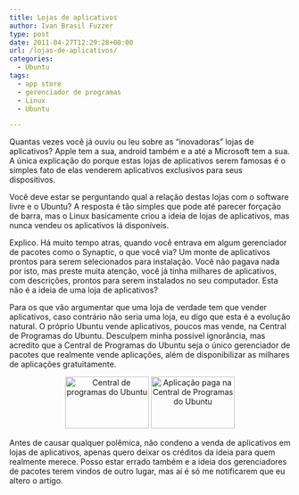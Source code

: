 ```yaml
---
title: Lojas de aplicativos
author: Ivan Brasil Fuzzer
type: post
date: 2011-04-27T12:29:28+00:00
url: /lojas-de-aplicativos/
categories:
  - Ubuntu
tags:
  - app store
  - gerenciador de programas
  - Linux
  - Ubuntu

---
```

Quantas vezes você já ouviu ou leu sobre as &#8220;inovadoras&#8221; lojas de aplicativos? Apple tem a sua, android também e a até a Microsoft tem a sua. A única explicação do porque estas lojas de aplicativos serem famosas é o simples fato de elas venderem aplicativos exclusivos para seus dispositivos.

Você deve estar se perguntando qual a relação destas lojas com o software livre e o Ubuntu? A resposta é tão simples que pode até parecer forçação de barra, mas o Linux basicamente criou a ideia de lojas de aplicativos, mas nunca vendeu os aplicativos lá disponíveis.

Explico. Há muito tempo atras, quando você entrava em algum gerenciador de pacotes como o Synaptic, o que você via? Um monte de aplicativos prontos para serem selecionados para instalação. Você não pagava nada por isto, mas preste muita atenção, você já tinha milhares de aplicativos, com descrições, prontos para serem instalados no seu computador. Esta não é a ideia de uma loja de aplicativos?

Para os que vão argumentar que uma loja de verdade tem que vender aplicativos, caso contrário não seria uma loja, eu digo que esta é a evolução natural. O próprio Ubuntu vende aplicativos, poucos mas vende, na Central de Programas do Ubuntu. Desculpem minha possível ignorância, mas acredito que a Central de Programas do Ubuntu seja o único gerenciador de pacotes que realmente vende aplicações, além de disponibilizar as milhares de aplicações gratuitamente.

<p style="text-align: center;">
  <a href="http://www.ubuntero.com.br/wp-content/uploads/2011/04/Captura_de_tela2.png"><img class="alignnone size-thumbnail wp-image-2152" title="Central de programas do Ubuntu" src="http://www.ubuntero.com.br/wp-content/uploads/2011/04/Captura_de_tela2-150x93.png" alt="Central de programas do Ubuntu" width="150" height="93" /></a> <a href="http://www.ubuntero.com.br/wp-content/uploads/2011/04/Captura_de_tela-1.png"><img class="alignnone size-thumbnail wp-image-2153" title="Aplicação paga na Central de Programas do Ubuntu" src="http://www.ubuntero.com.br/wp-content/uploads/2011/04/Captura_de_tela-1-150x93.png" alt="Aplicação paga na Central de Programas do Ubuntu" width="150" height="93" /></a>
</p>

<p style="text-align: left;">
  Antes de causar qualquer polêmica, não condeno a venda de aplicativos em lojas de aplicativos, apenas quero deixar os créditos da ideia para quem realmente merece. Posso estar errado também e a ideia dos gerenciadores de pacotes terem vindos de outro lugar, mas aí é só me notificarem que eu altero o artigo.
</p>